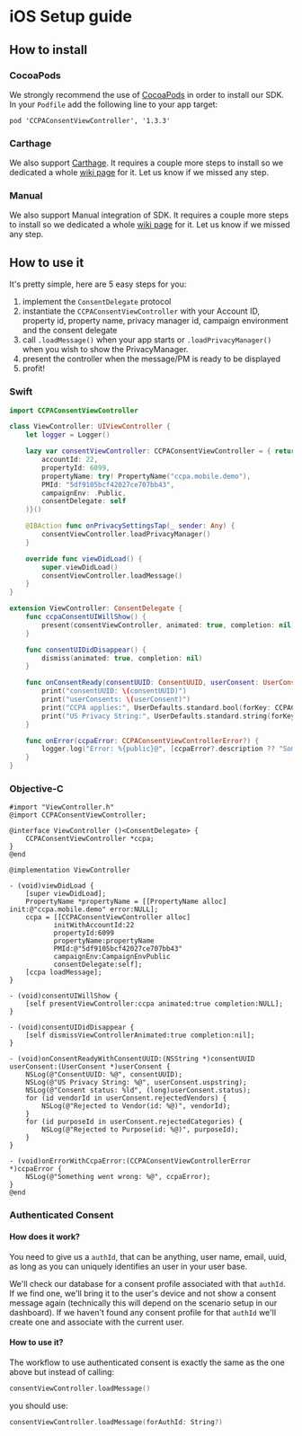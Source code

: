 
# iOS Setup guide

## How to install

### CocoaPods
We strongly recommend the use of [CocoaPods](https://cocoapods.org) in order to install our SDK.
In your `Podfile` add the following line to your app target:

```
pod 'CCPAConsentViewController', '1.3.3'
```
### Carthage
We also support [Carthage](https://github.com/Carthage/Carthage). It requires a couple more steps to install so we dedicated a whole [wiki page](https://github.com/SourcePointUSA/CCPA_iOS_SDK/wiki/Carthage-SDK-integration-guide) for it.
Let us know if we missed any step.

### Manual
We also support Manual integration of SDK. It requires a couple more steps to install so we dedicated a whole [wiki page](https://github.com/SourcePointUSA/CCPA_iOS_SDK/wiki/Manual-SDK-integration-guide) for it.
Let us know if we missed any step.

## How to use it

It's pretty simple, here are 5 easy steps for you:

1. implement the `ConsentDelegate` protocol
2. instantiate the `CCPAConsentViewController` with your Account ID, property id, property name, privacy manager id, campaign environment and the consent delegate
3. call `.loadMessage()` when your app starts or `.loadPrivacyManager()` when you wish to show the PrivacyManager.
4. present the controller when the message/PM is ready to be displayed
5. profit!

### Swift
```swift
import CCPAConsentViewController

class ViewController: UIViewController {
    let logger = Logger()

    lazy var consentViewController: CCPAConsentViewController = { return CCPAConsentViewController(
        accountId: 22,
        propertyId: 6099,
        propertyName: try! PropertyName("ccpa.mobile.demo"),
        PMId: "5df9105bcf42027ce707bb43",
        campaignEnv: .Public,
        consentDelegate: self
    )}()

    @IBAction func onPrivacySettingsTap(_ sender: Any) {
        consentViewController.loadPrivacyManager()
    }

    override func viewDidLoad() {
        super.viewDidLoad()
        consentViewController.loadMessage()
    }
}

extension ViewController: ConsentDelegate {
    func ccpaConsentUIWillShow() {
        present(consentViewController, animated: true, completion: nil)
    }

    func consentUIDidDisappear() {
        dismiss(animated: true, completion: nil)
    }

    func onConsentReady(consentUUID: ConsentUUID, userConsent: UserConsent) {
        print("consentUUID: \(consentUUID)")
        print("userConsents: \(userConsent)")
        print("CCPA applies:", UserDefaults.standard.bool(forKey: CCPAConsentViewController.CCPA_APPLIES_KEY))
        print("US Privacy String:", UserDefaults.standard.string(forKey: CCPAConsentViewController.IAB_PRIVACY_STRING_KEY)!)
    }

    func onError(ccpaError: CCPAConsentViewControllerError?) {
        logger.log("Error: %{public}@", [ccpaError?.description ?? "Something Went Wrong"])
    }
}
```

### Objective-C
```obj-c
#import "ViewController.h"
@import CCPAConsentViewController;

@interface ViewController ()<ConsentDelegate> {
    CCPAConsentViewController *ccpa;
}
@end

@implementation ViewController

- (void)viewDidLoad {
    [super viewDidLoad];
    PropertyName *propertyName = [[PropertyName alloc] init:@"ccpa.mobile.demo" error:NULL];
    ccpa = [[CCPAConsentViewController alloc]
           initWithAccountId:22
           propertyId:6099
           propertyName:propertyName
           PMId:@"5df9105bcf42027ce707bb43"
           campaignEnv:CampaignEnvPublic
           consentDelegate:self];
    [ccpa loadMessage];
}

- (void)consentUIWillShow {
    [self presentViewController:ccpa animated:true completion:NULL];
}

- (void)consentUIDidDisappear {
    [self dismissViewControllerAnimated:true completion:nil];
}

- (void)onConsentReadyWithConsentUUID:(NSString *)consentUUID userConsent:(UserConsent *)userConsent {
    NSLog(@"ConsentUUID: %@", consentUUID);
    NSLog(@"US Privacy String: %@", userConsent.uspstring);
    NSLog(@"Consent status: %ld", (long)userConsent.status);
    for (id vendorId in userConsent.rejectedVendors) {
        NSLog(@"Rejected to Vendor(id: %@)", vendorId);
    }
    for (id purposeId in userConsent.rejectedCategories) {
        NSLog(@"Rejected to Purpose(id: %@)", purposeId);
    }
}

- (void)onErrorWithCcpaError:(CCPAConsentViewControllerError *)ccpaError {
    NSLog(@"Something went wrong: %@", ccpaError);
}
@end
```

### Authenticated Consent

#### How does it work?
You need to give us a `authId`, that can be anything, user name, email, uuid, as long as you can uniquely identifies an user in your user base.

We'll check our database for a consent profile associated with that `authId`. If we find one, we'll bring it to the user's device and not show a consent message again (technically this will depend on the scenario setup in our dashboard). If we haven't found any consent profile for that `authId` we'll create one and associate with the current user.

#### How to use it?

The workflow to use authenticated consent is exactly the same as the one above but instead of calling:
```swift
consentViewController.loadMessage()
```
you should use:
```swift
consentViewController.loadMessage(forAuthId: String?)
```
